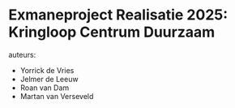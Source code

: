 # Exmaneproject Realisatie 2025: Kringloop Centrum Duurzaam
auteurs:
- Yorrick de Vries
- Jelmer de Leeuw
- Roan van Dam
- Martan van Verseveld